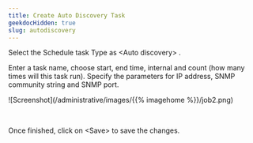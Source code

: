 ```yaml
---
title: Create Auto Discovery Task
geekdocHidden: true
slug: autodiscovery
---
```


Select the Schedule task Type as \<Auto discovery> .

Enter a task name, choose start, end time, internal and count (how many times will this task run).  Specify the parameters for IP address, SNMP community string and SNMP port.


![Screenshot](/administrative/images/{{% imagehome %}}/job2.png)

&nbsp;

Once finished, click on \<Save> to save the changes.
